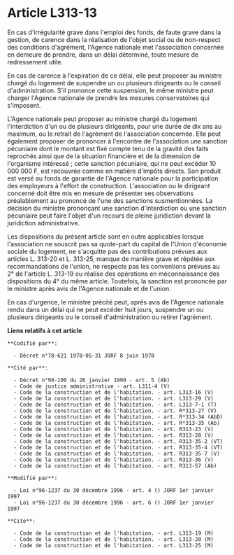 # Article L313-13

En cas d'irrégularité grave dans l'emploi des fonds, de faute grave dans la gestion, de carence dans la réalisation de
l'objet social ou de non-respect des conditions d'agrément, l'Agence nationale met l'association concernée en demeure de
prendre, dans un délai déterminé, toute mesure de redressement utile.

En cas de carence à l'expiration de ce délai, elle peut proposer au ministre chargé du logement de suspendre un ou plusieurs
dirigeants ou le conseil d'administration. S'il prononce cette suspension, le même ministre peut charger l'Agence nationale
de prendre les mesures conservatoires qui s'imposent.

L'Agence nationale peut proposer au ministre chargé du logement l'interdiction d'un ou de plusieurs dirigeants, pour une
durée de dix ans au maximum, ou le retrait de l'agrément de l'association concernée. Elle peut également proposer de
prononcer à l'encontre de l'association une sanction pécuniaire dont le montant est fixé compte tenu de la gravité des faits
reprochés ainsi que de la situation financière et de la dimension de l'organisme intéressé ; cette sanction pécuniaire, qui
ne peut excéder 10 000 000 F, est recouvrée comme en matière d'impôts directs. Son produit est versé au fonds de garantie de
l'Agence nationale pour la participation des employeurs à l'effort de construction. L'association ou le dirigeant concerné
doit être mis en mesure de présenter ses observations préalablement au prononcé de l'une des sanctions susmentionnées. La
décision du ministre prononçant une sanction d'interdiction ou une sanction pécuniaire peut faire l'objet d'un recours de
pleine juridiction devant la juridiction administrative.

Les dispositions du présent article sont en outre applicables lorsque l'association ne souscrit pas sa quote-part du capital
de l'Union d'économie sociale du logement, ne s'acquitte pas des contributions prévues aux articles L. 313-20 et L. 313-25,
manque de manière grave et répétée aux recommandations de l'union, ne respecte pas les conventions prévues au 2° de l'article
L. 313-19 ou réalise des opérations en méconnaissance des dispositions du 4° du même article. Toutefois, la sanction est
prononcée par le ministre après avis de l'Agence nationale et de l'union.

En cas d'urgence, le ministre précité peut, après avis de l'Agence nationale rendu dans un délai qui ne peut excéder huit
jours, suspendre un ou plusieurs dirigeants ou le conseil d'administration ou retirer l'agrément.

**Liens relatifs à cet article**

	**Codifié par**:

	  - Décret n°78-621 1978-05-31 JORF 8 juin 1978

	**Cité par**:

	  - Décret n°90-100 du 26 janvier 1990 - art. 5 (Ab)
	  - Code de justice administrative - art. L311-4 (V)
	  - Code de la construction et de l'habitation. - art. L313-16 (V)
	  - Code de la construction et de l'habitation. - art. L313-29 (V)
	  - Code de la construction et de l'habitation. - art. L313-7-1 (T)
	  - Code de la construction et de l'habitation. - art. R*313-27 (V)
	  - Code de la construction et de l'habitation. - art. R*313-34 (AbD)
	  - Code de la construction et de l'habitation. - art. R*313-35 (Ab)
	  - Code de la construction et de l'habitation. - art. R313-23 (V)
	  - Code de la construction et de l'habitation. - art. R313-28 (V)
	  - Code de la construction et de l'habitation. - art. R313-35-2 (VT)
	  - Code de la construction et de l'habitation. - art. R313-35-4 (VT)
	  - Code de la construction et de l'habitation. - art. R313-35-7 (V)
	  - Code de la construction et de l'habitation. - art. R313-36 (V)
	  - Code de la construction et de l'habitation. - art. R313-57 (Ab)

	**Modifié par**:

	  - Loi n°96-1237 du 30 décembre 1996 - art. 4 () JORF 1er janvier 1997
	  - Loi n°96-1237 du 30 décembre 1996 - art. 6 () JORF 1er janvier 1997

	**Cite**:

	  - Code de la construction et de l'habitation. - art. L313-19 (M)
	  - Code de la construction et de l'habitation. - art. L313-20 (M)
	  - Code de la construction et de l'habitation. - art. L313-25 (M)
